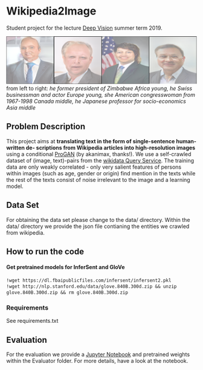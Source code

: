 # Wikipedia2Image
Student project for the lecture [Deep Vision](https://hci.iwr.uni-heidelberg.de/content/deep-vision) summer term 2019.

![example](example.jpg?raw=true "Example image of generated politicians using our model")
from left to right: *he former president of Zimbabwe Africa young, he Swiss businessman and actor Europe young, she American congresswoman from 1967-1998 Canada middle, he Japanese professor for socio-economics Asia middle*


## Problem Description

This project aims at **translating text in the form of single-sentence human-written de-
scriptions from Wikipedia articles into high-resolution images** using a conditional [ProGAN](https://github.com/akanimax/pro_gan_pytorch) (by akanimax, thanks!). We use a self-crawled dataset of (image, text)-pairs from the [wikidata Query Service](https://query.wikidata.org/). The training data are only weakly correlated -  only very salient features of persons within images (such as age, gender or origin) find mention in the texts while the rest of the texts consist of
noise irrelevant to the image and a learning model.

## Data Set

For obtaining the data set please change to the data/ directory.
Within the data/ directory we provide the json file contianing the entities we crawled from wikipedia.


## How to run the code
#### Get pretrained models for InferSent and GloVe
```
!wget https://dl.fbaipublicfiles.com/infersent/infersent2.pkl
!wget http://nlp.stanford.edu/data/glove.840B.300d.zip && unzip glove.840B.300d.zip && rm glove.840B.300d.zip
```

### Requirements

See requirements.txt

## Evaluation

For the evaluation we provide a [Jupyter Notebook](Evaluator/Evaluation.ipynb) and pretrained weights within the Evaluator folder.
For more details, have a look at the notebook.

